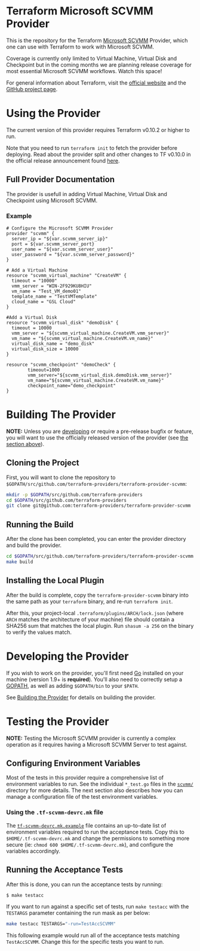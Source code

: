 # Terraform Microsoft SCVMM Provider

This is the repository for the Terraform [Microsoft SCVMM][1] Provider, which one can use
with Terraform to work with Microsoft SCVMM.

[1]: https://www.opendaylight.org/

Coverage is currently only limited to Virtual Machine, Virtual Disk and Checkpoint but in the coming months we are planning release coverage for most essential Microsoft SCVMM workflows.
Watch this space!

For general information about Terraform, visit the [official website][3] and the
[GitHub project page][4].

[3]: https://terraform.io/
[4]: https://github.com/hashicorp/terraform

# Using the Provider

The current version of this provider requires Terraform v0.10.2 or higher to
run.

Note that you need to run `terraform init` to fetch the provider before
deploying. Read about the provider split and other changes to TF v0.10.0 in the
official release announcement found [here][4].

[4]: https://www.hashicorp.com/blog/hashicorp-terraform-0-10/

## Full Provider Documentation

The provider is usefull in adding Virtual Machine, Virtual Disk and Checkpoint using Microsoft SCVMM.

### Example
```hcl
# Configure the Microsoft SCVMM Provider
provider "scvmm" {
  server_ip = "${var.scvmm_server_ip}"
  port = ${var.scvmm_server_port}
  user_name = "${var.scvmm_server_user}"
  user_password = "${var.scvmm_server_password}"
}

# Add a Virtual Machine
resource "scvmm_virtual_machine" "CreateVM" {
  timeout = "10000"
  vmm_server = "WIN-2F929KU8HIU"
  vm_name = "Test_VM_demo01"
  template_name = "TestVMTemplate"
  cloud_name = "GSL Cloud"
}

#Add a Virtual Disk
resource "scvmm_virtual_disk" "demoDisk" {
  timeout = 10000
  vmm_server = "${scvmm_virtual_machine.CreateVM.vmm_server}"
  vm_name = "${scvmm_virtual_machine.CreateVM.vm_name}"
  virtual_disk_name = "demo_disk"
  virtual_disk_size = 10000
}

resource "scvmm_checkpoint" "demoCheck" {
        timeout=1000
        vmm_server="${scvmm_virtual_disk.demoDisk.vmm_server}"
        vm_name="${scvmm_virtual_machine.CreateVM.vm_name}"
        checkpoint_name="demo_checkpoint"
}
```

# Building The Provider

**NOTE:** Unless you are [developing][7] or require a pre-release bugfix or feature,
you will want to use the officially released version of the provider (see [the
section above][8]).

[7]: #developing-the-provider
[8]: #using-the-provider


## Cloning the Project

First, you will want to clone the repository to
`$GOPATH/src/github.com/terraform-providers/terraform-provider-scvmm`:

```sh
mkdir -p $GOPATH/src/github.com/terraform-providers
cd $GOPATH/src/github.com/terraform-providers
git clone git@github.com:terraform-providers/terraform-provider-scvmm
```

## Running the Build

After the clone has been completed, you can enter the provider directory and
build the provider.

```sh
cd $GOPATH/src/github.com/terraform-providers/terraform-provider-scvmm
make build
```

## Installing the Local Plugin

After the build is complete, copy the `terraform-provider-scvmm` binary into
the same path as your `terraform` binary, and re-run `terraform init`.

After this, your project-local `.terraform/plugins/ARCH/lock.json` (where `ARCH`
matches the architecture of your machine) file should contain a SHA256 sum that
matches the local plugin. Run `shasum -a 256` on the binary to verify the values
match.

# Developing the Provider

If you wish to work on the provider, you'll first need [Go][9] installed on your
machine (version 1.9+ is **required**). You'll also need to correctly setup a
[GOPATH][10], as well as adding `$GOPATH/bin` to your `$PATH`.

[9]: https://golang.org/
[10]: http://golang.org/doc/code.html#GOPATH

See [Building the Provider][11] for details on building the provider.

[11]: #building-the-provider

# Testing the Provider

**NOTE:** Testing the Microsoft SCVMM provider is currently a complex operation as it
requires having a Microsoft SCVMM Server to test against.

## Configuring Environment Variables

Most of the tests in this provider require a comprehensive list of environment
variables to run. See the individual `*_test.go` files in the
[`scvmm/`](scvmm/) directory for more details. The next section also
describes how you can manage a configuration file of the test environment
variables.

### Using the `.tf-scvmm-devrc.mk` file

The [`tf-scvmm-devrc.mk.example`](tf-scvmm-devrc.mk.example) file contains
an up-to-date list of environment variables required to run the acceptance
tests. Copy this to `$HOME/.tf-scvmm-devrc.mk` and change the permissions to
something more secure (ie: `chmod 600 $HOME/.tf-scvmm-devrc.mk`), and
configure the variables accordingly.

## Running the Acceptance Tests

After this is done, you can run the acceptance tests by running:

```sh
$ make testacc
```

If you want to run against a specific set of tests, run `make testacc` with the
`TESTARGS` parameter containing the run mask as per below:

```sh
make testacc TESTARGS="-run=TestAccSCVMM"
```

This following example would run all of the acceptance tests matching
`TestAccSCVMM`. Change this for the specific tests you want to
run.